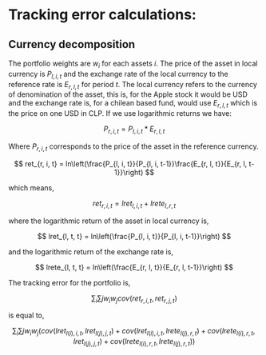 # Tracking error calculations:

## 

## Currency decomposition

The portfolio weights are $w_{i}$ for each assets $i$. The price of the asset in local currency is $P_{l, i, t}$ and the exchange rate of the local currency to the reference rate is $E_{r, l, t}$ for period $t$. The local currency refers to the currency of denomination of the asset, this is, for the Apple stock it would be USD and the exchange rate is, for a chilean based fund, would use $E_{r, l, t}$ which is the price on one USD in CLP. If we use logarithmic returns we have:

$$ P_{r, i, t} = P_{l, i, t} * E_{r, l, t} $$

Where $P_{r, i, t}$ corresponds to the price of the asset in the reference currency. 

$$ ret_{r, i, t} = ln\left(\frac{P_{l, i, t}}{P_{l, i, t-1}}\frac{E_{r, l, t}}{E_{r, l, t-1}}\right) $$

which means,

$$ ret_{r, i, t} = lret_{l, i, t} + lrete_{l, r, t} $$

where the logarithmic return of the asset in local currency is,

$$ lret_{l, t, t} =  ln\left(\frac{P_{l, i, t}}{P_{l, i, t-1}}\right) $$

and the logarithmic return of the exchange rate is,

$$ lrete_{l, t, t} =  ln\left(\frac{E_{r, l, t}}{E_{r, l, t-1}}\right) $$

The tracking error for the portfolio is,

$$\sum_{i}\sum{j} w_{i} w_{j} cov\left(ret_{r, i, t}, ret_{r, j, t}\right) $$

is equal to,

$$\sum_{i}\sum{j} w_{i} w_{j} \left( cov\left(lret_{l\left(i\right), i, t}, lret_{l\left(j\right), j, t} \right) + cov\left(lret_{l\left(i\right), i, t}, lrete_{l\left(j\right), r, t} \right) + cov\left(lrete_{l\left(i\right), r, t}, lret_{l\left(j\right), j, t} \right) + cov\left(lrete_{l\left(i\right), r, t}, lrete_{l\left(j\right), r, t}\right) \right)$$
